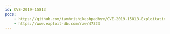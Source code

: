 ```yaml
---
id: CVE-2019-15813
pocs:
    - https://github.com/iamhrishikeshpadhye/CVE-2019-15813-Exploitation
    - https://www.exploit-db.com/raw/47323
---
```

